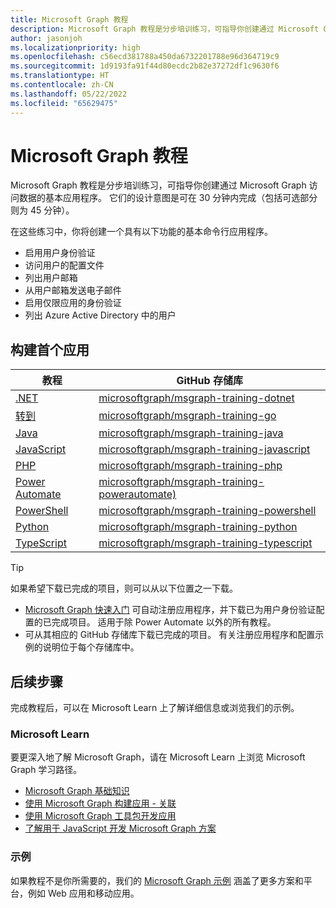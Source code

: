 ```yaml
---
title: Microsoft Graph 教程
description: Microsoft Graph 教程是分步培训练习，可指导你创建通过 Microsoft Graph 访问数据的基本应用程序。
author: jasonjoh
ms.localizationpriority: high
ms.openlocfilehash: c56ecd381788a450da6732201788e96d364719c9
ms.sourcegitcommit: 1d9193fa91f44d80ecdc2b82e37272df1c9630f6
ms.translationtype: HT
ms.contentlocale: zh-CN
ms.lasthandoff: 05/22/2022
ms.locfileid: "65629475"
---
```

# <a name="microsoft-graph-tutorials"></a>Microsoft Graph 教程

Microsoft Graph 教程是分步培训练习，可指导你创建通过 Microsoft Graph 访问数据的基本应用程序。 它们的设计意图是可在 30 分钟内完成（包括可选部分则为 45 分钟）。

在这些练习中，你将创建一个具有以下功能的基本命令行应用程序。

- 启用用户身份验证
- 访问用户的配置文件
- 列出用户邮箱
- 从用户邮箱发送电子邮件
- 启用仅限应用的身份验证
- 列出 Azure Active Directory 中的用户

## <a name="build-your-first-app"></a>构建首个应用

| 教程 | GitHub 存储库 |
|----------|-------------------|
| [.NET](/tutorials/dotnet) | [microsoftgraph/msgraph-training-dotnet](https://github.com/microsoftgraph/msgraph-training-dotnet) |
| [转到](/tutorials/go) | [microsoftgraph/msgraph-training-go](https://github.com/microsoftgraph/msgraph-training-go) |
| [Java](/tutorials/java) | [microsoftgraph/msgraph-training-java](https://github.com/microsoftgraph/msgraph-training-java) |
| [JavaScript](/tutorials/javascript) | [microsoftgraph/msgraph-training-javascript](https://github.com/microsoftgraph/msgraph-training-javascript) |
| [PHP](/tutorials/php) | [microsoftgraph/msgraph-training-php](https://github.com/microsoftgraph/msgraph-training-php) |
| [Power Automate](/tutorials/power-automate) | [microsoftgraph/msgraph-training-powerautomate)](https://github.com/microsoftgraph/msgraph-training-powerautomate) |
| [PowerShell](/tutorials/powershell) | [microsoftgraph/msgraph-training-powershell](https://github.com/microsoftgraph/msgraph-training-powershell) |
| [Python](/tutorials/python) | [microsoftgraph/msgraph-training-python](https://github.com/microsoftgraph/msgraph-training-python) |
| [TypeScript](/tutorials/typescript) | [microsoftgraph/msgraph-training-typescript](https://github.com/microsoftgraph/msgraph-training-typescript) |

> [!TIP]
> 如果希望下载已完成的项目，则可以从以下位置之一下载。
>
> - [Microsoft Graph 快速入门](https://developer.microsoft.com/graph/quick-start) 可自动注册应用程序，并下载已为用户身份验证配置的已完成项目。 适用于除 Power Automate 以外的所有教程。
> - 可从其相应的 GitHub 存储库下载已完成的项目。 有关注册应用程序和配置示例的说明位于每个存储库中。

## <a name="next-steps"></a>后续步骤

完成教程后，可以在 Microsoft Learn 上了解详细信息或浏览我们的示例。

### <a name="microsoft-learn"></a>Microsoft Learn

要更深入地了解 Microsoft Graph，请在 Microsoft Learn 上浏览 Microsoft Graph 学习路径。

- [Microsoft Graph 基础知识](/learn/paths/m365-msgraph-fundamentals)
- [使用 Microsoft Graph 构建应用 - 关联](/learn/paths/m365-msgraph-associate)
- [使用 Microsoft Graph 工具包开发应用](/learn/paths/m365-msgraph-toolkit)
- [了解用于 JavaScript 开发 Microsoft Graph 方案](/learn/paths/m365-msgraph-scenarios)

### <a name="samples"></a>示例

如果教程不是你所需要的，我们的 [Microsoft Graph 示例](/samples/browse/?products=ms-graph) 涵盖了更多方案和平台，例如 Web 应用和移动应用。
